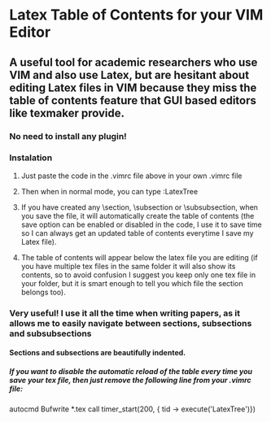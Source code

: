 # Latex Table of Contents for your VIM Editor

## A useful tool for academic researchers who use VIM and also use Latex, but are hesitant about editing Latex files in VIM because they miss the table of contents feature that GUI based editors like texmaker provide.

### No need to install any plugin! 

### Instalation

1. Just paste the code in the .vimrc file above in your own .vimrc file

2. Then when in normal mode, you can type :LatexTree

3. If you have created any \section, \subsection or \subsubsection, when you save the file, it will automatically create the table of contents (the save option can be enabled or disabled in the code, I use it to save time so I can always get an updated table of contents everytime I save my Latex file).

4. The table of contents will appear below the latex file you are editing (if you have multiple tex files in the same folder it will also show its contents, so to avoid confusion I suggest you keep only one tex file in your folder, but it is smart enough to tell you which file the section belongs too).

### Very useful! I use it all the time when writing papers, as it allows me to easily navigate between sections, subsections and subsubsections

#### Sections and subsections are beautifully indented.

##### If you want to disable the automatic reload of the table every time you save your tex file, then just remove the following line from your .vimrc file:

autocmd Bufwrite *.tex call timer_start(200, { tid -> execute('LatexTree')})


